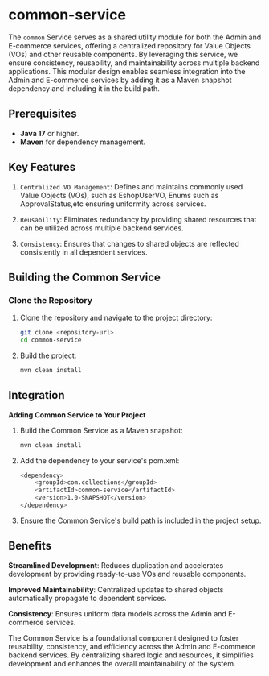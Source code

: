 # common-service
The `common` Service serves as a shared utility module for both the Admin and E-commerce services, offering a centralized repository for Value Objects (VOs) and other reusable components. By leveraging this service, we ensure consistency, reusability, and maintainability across multiple backend applications. This modular design enables seamless integration into the Admin and E-commerce services by adding it as a Maven snapshot dependency and including it in the build path.



## Prerequisites

- **Java 17** or higher.
- **Maven** for dependency management.


## Key Features

1. `Centralized VO Management`: Defines and maintains commonly used Value Objects (VOs), such as EshopUserVO, Enums such as ApprovalStatus,etc  ensuring uniformity across services.

2. `Reusability`: Eliminates redundancy by providing shared resources that can be utilized across multiple backend services.

3. `Consistency`: Ensures that changes to shared objects are reflected consistently in all dependent services.


## Building the Common Service

### Clone the Repository

1. Clone the repository and navigate to the project directory:

   ```bash
   git clone <repository-url>
   cd common-service
   ```

2. Build the project:

    ```bash
    mvn clean install
    ```


## Integration

**Adding Common Service to Your Project**

1. Build the Common Service as a Maven snapshot:

    ```bash
   mvn clean install
   ```

2. Add the dependency to your service's pom.xml:

    ```bash
    <dependency>
        <groupId>com.collections</groupId>
        <artifactId>common-service</artifactId>
        <version>1.0-SNAPSHOT</version>
    </dependency>
    ```

3. Ensure the Common Service's build path is included in the project setup.


## Benefits

**Streamlined Development**: Reduces duplication and accelerates development by providing ready-to-use VOs and reusable components.

**Improved Maintainability**: Centralized updates to shared objects automatically propagate to dependent services.

**Consistency**: Ensures uniform data models across the Admin and E-commerce services.



The Common Service is a foundational component designed to foster reusability, consistency, and efficiency across the Admin and E-commerce backend services. By centralizing shared logic and resources, it simplifies development and enhances the overall maintainability of the system.
